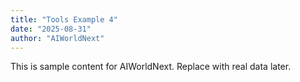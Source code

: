 ```yaml
---
title: "Tools Example 4"
date: "2025-08-31"
author: "AIWorldNext"
---
```

This is sample content for AIWorldNext. Replace with real data later.
